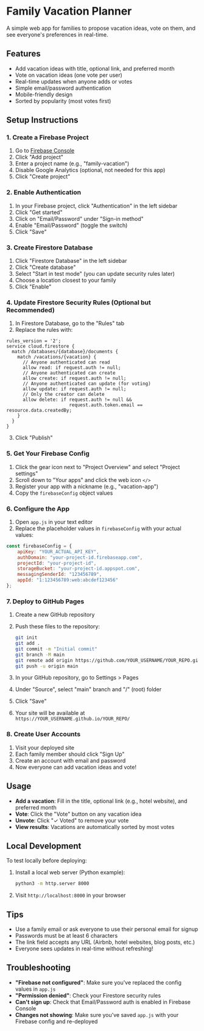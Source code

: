 # Family Vacation Planner

A simple web app for families to propose vacation ideas, vote on them, and see everyone's preferences in real-time.

## Features

- Add vacation ideas with title, optional link, and preferred month
- Vote on vacation ideas (one vote per user)
- Real-time updates when anyone adds or votes
- Simple email/password authentication
- Mobile-friendly design
- Sorted by popularity (most votes first)

## Setup Instructions

### 1. Create a Firebase Project

1. Go to [Firebase Console](https://console.firebase.google.com/)
2. Click "Add project"
3. Enter a project name (e.g., "family-vacation")
4. Disable Google Analytics (optional, not needed for this app)
5. Click "Create project"

### 2. Enable Authentication

1. In your Firebase project, click "Authentication" in the left sidebar
2. Click "Get started"
3. Click on "Email/Password" under "Sign-in method"
4. Enable "Email/Password" (toggle the switch)
5. Click "Save"

### 3. Create Firestore Database

1. Click "Firestore Database" in the left sidebar
2. Click "Create database"
3. Select "Start in test mode" (you can update security rules later)
4. Choose a location closest to your family
5. Click "Enable"

### 4. Update Firestore Security Rules (Optional but Recommended)

1. In Firestore Database, go to the "Rules" tab
2. Replace the rules with:

```
rules_version = '2';
service cloud.firestore {
  match /databases/{database}/documents {
    match /vacations/{vacation} {
      // Anyone authenticated can read
      allow read: if request.auth != null;
      // Anyone authenticated can create
      allow create: if request.auth != null;
      // Anyone authenticated can update (for voting)
      allow update: if request.auth != null;
      // Only the creator can delete
      allow delete: if request.auth != null &&
                       request.auth.token.email == resource.data.createdBy;
    }
  }
}
```

3. Click "Publish"

### 5. Get Your Firebase Config

1. Click the gear icon next to "Project Overview" and select "Project settings"
2. Scroll down to "Your apps" and click the web icon `</>`
3. Register your app with a nickname (e.g., "vacation-app")
4. Copy the `firebaseConfig` object values

### 6. Configure the App

1. Open `app.js` in your text editor
2. Replace the placeholder values in `firebaseConfig` with your actual values:

```javascript
const firebaseConfig = {
    apiKey: "YOUR_ACTUAL_API_KEY",
    authDomain: "your-project-id.firebaseapp.com",
    projectId: "your-project-id",
    storageBucket: "your-project-id.appspot.com",
    messagingSenderId: "123456789",
    appId: "1:123456789:web:abcdef123456"
};
```

### 7. Deploy to GitHub Pages

1. Create a new GitHub repository
2. Push these files to the repository:
   ```bash
   git init
   git add .
   git commit -m "Initial commit"
   git branch -M main
   git remote add origin https://github.com/YOUR_USERNAME/YOUR_REPO.git
   git push -u origin main
   ```

3. In your GitHub repository, go to Settings > Pages
4. Under "Source", select "main" branch and "/" (root) folder
5. Click "Save"
6. Your site will be available at `https://YOUR_USERNAME.github.io/YOUR_REPO/`

### 8. Create User Accounts

1. Visit your deployed site
2. Each family member should click "Sign Up"
3. Create an account with email and password
4. Now everyone can add vacation ideas and vote!

## Usage

- **Add a vacation**: Fill in the title, optional link (e.g., hotel website), and preferred month
- **Vote**: Click the "Vote" button on any vacation idea
- **Unvote**: Click "✓ Voted" to remove your vote
- **View results**: Vacations are automatically sorted by most votes

## Local Development

To test locally before deploying:

1. Install a local web server (Python example):
   ```bash
   python3 -m http.server 8000
   ```

2. Visit `http://localhost:8000` in your browser

## Tips

- Use a family email or ask everyone to use their personal email for signup
- Passwords must be at least 6 characters
- The link field accepts any URL (Airbnb, hotel websites, blog posts, etc.)
- Everyone sees updates in real-time without refreshing!

## Troubleshooting

- **"Firebase not configured"**: Make sure you've replaced the config values in `app.js`
- **"Permission denied"**: Check your Firestore security rules
- **Can't sign up**: Check that Email/Password auth is enabled in Firebase Console
- **Changes not showing**: Make sure you've saved `app.js` with your Firebase config and re-deployed
